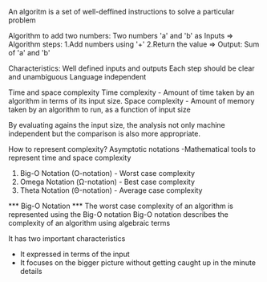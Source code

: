 An algoritm is a set of well-deffined instructions to solve a particular problem

Algorithm to add two numbers:
Two numbers 'a' and 'b' as Inputs =>
                Algorithm steps: 1.Add numbers using '+' 2.Return the value =>
                                                                        Output: Sum of 'a' and 'b'

Characteristics:
  Well defined inputs and outputs
  Each step should be clear and unambiguous
  Language independent

Time and space complexity
Time complexity - Amount of time taken by an algorithm in terms of its input size.
Space complexity - Amount of memory taken by an algorithm to run, as a function of input size

By evaluating agains the input size, the analysis not only machine independent but the comparison is also more appropriate.

How to represent complexity?
Asymptotic notations
-Mathematical tools to represent time and space complexity
1. Big-O Notation (O-notation) - Worst case complexity
2. Omega Notation (Ω-notation) - Best case complexity
3. Theta Notation (Θ-notation) - Average case complexity

*** Big-O Notation ***
The worst case complexity of an algorithm is represented using the Big-O notation
Big-O notation describes the complexity of an algorithm using algebraic terms

It has two important characteristics
- It expressed in terms of the input
- It focuses on the bigger picture without getting caught up in the minute details

